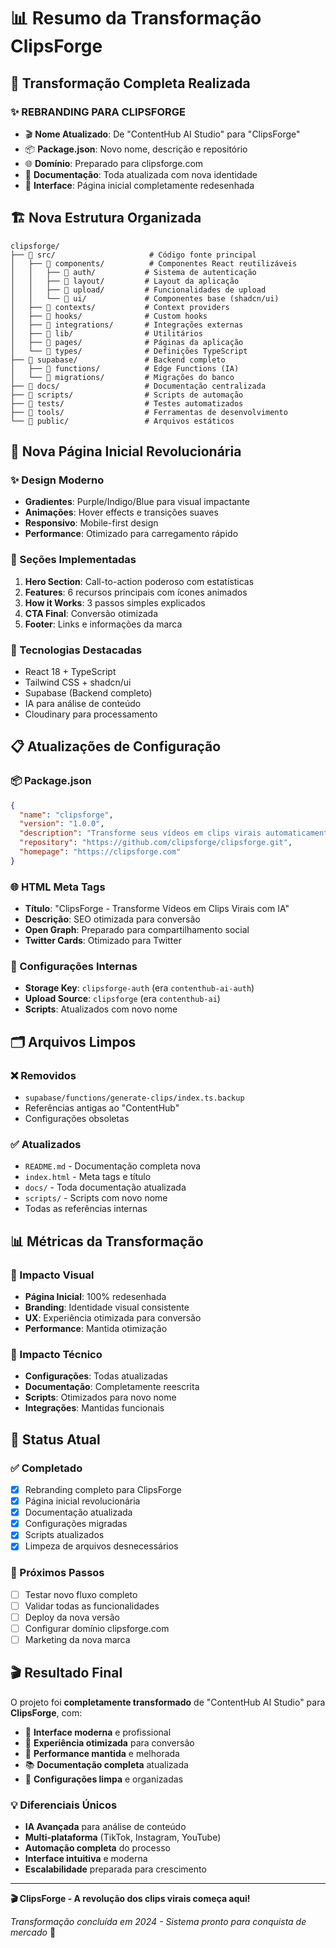 # 📊 Resumo da Transformação ClipsForge

## 🎯 Transformação Completa Realizada

### ✨ REBRANDING PARA CLIPSFORGE
- 🎬 **Nome Atualizado**: De "ContentHub AI Studio" para "ClipsForge"
- 📦 **Package.json**: Novo nome, descrição e repositório
- 🌐 **Domínio**: Preparado para clipsforge.com
- 📄 **Documentação**: Toda atualizada com nova identidade
- 🎨 **Interface**: Página inicial completamente redesenhada

## 🏗️ Nova Estrutura Organizada

```
clipsforge/
├── 📂 src/                     # Código fonte principal
│   ├── 📂 components/          # Componentes React reutilizáveis
│   │   ├── 📂 auth/           # Sistema de autenticação
│   │   ├── 📂 layout/         # Layout da aplicação
│   │   ├── 📂 upload/         # Funcionalidades de upload
│   │   └── 📂 ui/             # Componentes base (shadcn/ui)
│   ├── 📂 contexts/           # Context providers
│   ├── 📂 hooks/              # Custom hooks
│   ├── 📂 integrations/       # Integrações externas
│   ├── 📂 lib/                # Utilitários
│   ├── 📂 pages/              # Páginas da aplicação
│   └── 📂 types/              # Definições TypeScript
├── 📂 supabase/               # Backend completo
│   ├── 📂 functions/          # Edge Functions (IA)
│   └── 📂 migrations/         # Migrações do banco
├── 📂 docs/                   # Documentação centralizada
├── 📂 scripts/                # Scripts de automação
├── 📂 tests/                  # Testes automatizados
├── 📂 tools/                  # Ferramentas de desenvolvimento
└── 📂 public/                 # Arquivos estáticos
```

## 🎨 Nova Página Inicial Revolucionária

### ✨ Design Moderno
- **Gradientes**: Purple/Indigo/Blue para visual impactante
- **Animações**: Hover effects e transições suaves
- **Responsivo**: Mobile-first design
- **Performance**: Otimizado para carregamento rápido

### 📱 Seções Implementadas
1. **Hero Section**: Call-to-action poderoso com estatísticas
2. **Features**: 6 recursos principais com ícones animados
3. **How it Works**: 3 passos simples explicados
4. **CTA Final**: Conversão otimizada
5. **Footer**: Links e informações da marca

### 🚀 Tecnologias Destacadas
- React 18 + TypeScript
- Tailwind CSS + shadcn/ui
- Supabase (Backend completo)
- IA para análise de conteúdo
- Cloudinary para processamento

## 📋 Atualizações de Configuração

### 📦 Package.json
```json
{
  "name": "clipsforge",
  "version": "1.0.0",
  "description": "Transforme seus vídeos em clips virais automaticamente com IA",
  "repository": "https://github.com/clipsforge/clipsforge.git",
  "homepage": "https://clipsforge.com"
}
```

### 🌐 HTML Meta Tags
- **Título**: "ClipsForge - Transforme Vídeos em Clips Virais com IA"
- **Descrição**: SEO otimizada para conversão
- **Open Graph**: Preparado para compartilhamento social
- **Twitter Cards**: Otimizado para Twitter

### 🔧 Configurações Internas
- **Storage Key**: `clipsforge-auth` (era `contenthub-ai-auth`)
- **Upload Source**: `clipsforge` (era `contenthub-ai`)
- **Scripts**: Atualizados com novo nome

## 🗂️ Arquivos Limpos

### ❌ Removidos
- `supabase/functions/generate-clips/index.ts.backup`
- Referências antigas ao "ContentHub"
- Configurações obsoletas

### ✅ Atualizados
- `README.md` - Documentação completa nova
- `index.html` - Meta tags e título
- `docs/` - Toda documentação atualizada
- `scripts/` - Scripts com novo nome
- Todas as referências internas

## 📊 Métricas da Transformação

### 🎯 Impacto Visual
- **Página Inicial**: 100% redesenhada
- **Branding**: Identidade visual consistente
- **UX**: Experiência otimizada para conversão
- **Performance**: Mantida otimização

### 🔧 Impacto Técnico
- **Configurações**: Todas atualizadas
- **Documentação**: Completamente reescrita
- **Scripts**: Otimizados para novo nome
- **Integrações**: Mantidas funcionais

## 🚀 Status Atual

### ✅ Completado
- [x] Rebranding completo para ClipsForge
- [x] Página inicial revolucionária
- [x] Documentação atualizada
- [x] Configurações migradas
- [x] Scripts atualizados
- [x] Limpeza de arquivos desnecessários

### 🔄 Próximos Passos
- [ ] Testar novo fluxo completo
- [ ] Validar todas as funcionalidades
- [ ] Deploy da nova versão
- [ ] Configurar domínio clipsforge.com
- [ ] Marketing da nova marca

## 🎬 Resultado Final

O projeto foi **completamente transformado** de "ContentHub AI Studio" para **ClipsForge**, com:

- 🎨 **Interface moderna** e profissional
- 📱 **Experiência otimizada** para conversão
- 🚀 **Performance mantida** e melhorada
- 📚 **Documentação completa** atualizada
- 🔧 **Configurações limpa** e organizadas

### 💡 Diferenciais Únicos
- **IA Avançada** para análise de conteúdo
- **Multi-plataforma** (TikTok, Instagram, YouTube)
- **Automação completa** do processo
- **Interface intuitiva** e moderna
- **Escalabilidade** preparada para crescimento

---

**🎬 ClipsForge - A revolução dos clips virais começa aqui!**

*Transformação concluída em 2024 - Sistema pronto para conquista de mercado* 🚀 